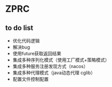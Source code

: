 # ZPRC


## to do list
- 优化代码逻辑
- 解决bug
- 使用future获取返回结果
- 集成多种序列化模式（使用工厂模式+策略模式）
- 集成多种服务注册发现方式（nacos）
- 集成多种代理模式（java动态代理 cglib）
- 配置文件控制配置